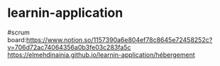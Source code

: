 # learnin-application
#scrum board:https://www.notion.so/1157390a6e804ef78c8645e72458252c?v=706d72ac74064356a0b3fe03c283fa5c
https://elmehdinainia.github.io/learnin-application/hébergement
